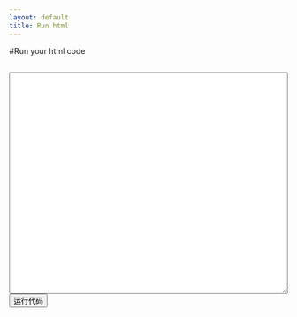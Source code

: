 ```yaml
---
layout: default
title: Run html
---
```



#Run your html code

<div style="margin-top: 30px;">
<textarea id="code" style="width: 100%; height: 400px;">
</textarea>
</div>



<div>
    <button class="btn btn-success" onclick="run();">
        运行代码
    </button>
</div>

<script type="text/javascript">
function run(){
    var code = document.getElementById('code').value;
    if (code != ''){
        var newwindow = window.open('about:blank', '_blank');
        newwindow.opener = null;
        newwindow.document.write(code);
        newwindow.document.close();
    }
}
</script>
